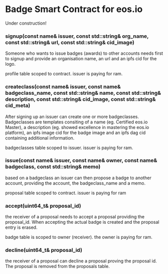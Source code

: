 # Badge Smart Contract for eos.io

Under construction!

### signup(const name& issuer, const std::string& org_name, const std::string& url, const std::string& cid_image)

Someone who wants to issue badges (awards) to other accounts needs first to signup and provide an organisation name, an url and an ipfs cid for the logo.

profile table scoped to contract. issuer is paying for ram.

### createclass(const name& issuer, const name& badgeclass_name, const std::string& name, const std::string& description, const std::string& cid_image, const std::string& cid_meta)

After signing up an issuer can create one or more badgeclasses. Badgeclasses are templates consiting of a name (eg. Certified eos.io Master), a description (eg. showed excellence in mastering the eos.io platform), an ipfs image cid for the badge image and an ipfs dag cid containing additional information.

badgeclasses table scoped to issuer. issuer is paying for ram.

### issue(const name& issuer, const name& owner, const name& badgeclass, const std::string& memo)

based on a badgeclass an issuer can then propose a badge to another account, providing the account, the badgeclass_name and a memo.

proposal table scoped to contract. issuer is paying for ram

### accept(uint64_t& proposal_id)

the receiver of a proposal needs to accept a proposal providing the proposal_id. When accepting the actual badge is created and the proposal entry is erased.

badge table is scoped to owner (receiver). the owner is paying for ram.

### decline(uint64_t& proposal_id)

the receiver of a proposal can decline a proposal proving the proposal id. The proposal is removed from the proposals table.